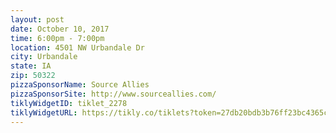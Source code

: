 ```yaml
---
layout: post
date: October 10, 2017
time: 6:00pm - 7:00pm
location: 4501 NW Urbandale Dr
city: Urbandale
state: IA
zip: 50322
pizzaSponsorName: Source Allies
pizzaSponsorSite: http://www.sourceallies.com/
tiklyWidgetID: tiklet_2278
tiklyWidgetURL: https://tikly.co/tiklets?token=27db20bdb3b76ff23bc4365c685c4e0cda7ea42b
---
```

